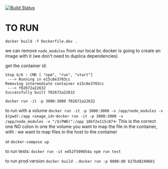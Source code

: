 [![Build Status](https://travis-ci.org/hugofqueiros/docker-react.svg?branch=master)](https://travis-ci.org/hugofqueiros/docker-react)

# TO RUN

`docker build -f Dockerfile.dev .`

we can remove `node_modules` from our local bc docker is going to create an image with it (we don't need to duplica dependencies)

get the container id:
```
Step 6/6 : CMD [ "npm", "run", "start"]
 ---> Running in e15c8e3703cc
Removing intermediate container e15c8e3703cc
 ---> f02672a22632
Successfully built f02672a22632
```
`docker run -it -p 3000:3000 f02672a22632`

to run with a volume
`docker run -it -p 3000:3000 -v /app/node_modules -v $(pwd):/app <image_id>`
`docker run -it -p 3000:3000 -v /app/node_modules -v "/$(PWD)":/app 18bf2e115c87`<- This is the correct one
NO colon in one the volume you want to map the file in the container, with : we want to map files in the host to the container

or `docker-compose up`

to run tests:
`docker run -it ed52f509054a npm run test`

to run prod version
`docker build .`
`docker run -p 8080:80 b27bd8240601`
